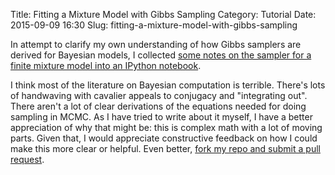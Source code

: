 Title: Fitting a Mixture Model with Gibbs Sampling
Category: Tutorial
Date: 2015-09-09 16:30
Slug: fitting-a-mixture-model-with-gibbs-sampling

In attempt to clarify my own understanding of how Gibbs samplers are derived for Bayesian models, I collected [some notes on the sampler for a finite mixture model into an IPython notebook](https://github.com/tdhopper/notes-on-dirichlet-processes/blob/master/2015-09-02-fitting-a-mixture-model.ipynb).

I think most of the literature on Bayesian computation is terrible. There's lots of handwaving with cavalier appeals to conjugacy and "integrating out". There aren't a lot of clear derivations of the equations needed for doing sampling in MCMC. As I have tried to write about it myself, I have a better appreciation of why that might be: this is complex math with a lot of moving parts. Given that, I would appreciate constructive feedback on how I could make this more clear or helpful. Even better, [fork my repo and submit a pull request](https://github.com/tdhopper/notes-on-dirichlet-processes/pulls).